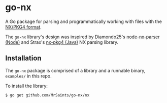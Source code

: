 # go-nx

A Go package for parsing and programmatically working with files with the [NX/PKG4 format](http://nxformat.github.io/).

The `go-nx` library's design was inspired by Diamondo25's [node-nx-parser (Node)](https://github.com/diamondo25/node-nx-parser) and Strax's [nx-pkg4 (Java)](https://github.com/strax/nx-pkg4) NX parsing library.


## Installation

The `go-nx` package is comprised of a library and a runnable binary, `examples/` in this repo.

To install the library:

	$ go get github.com/MrSaints/go-nx/nx
